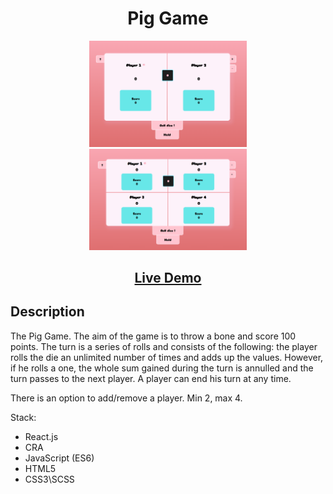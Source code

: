 <h1 align="center">Pig Game</h1>

<p align="center">

<img src="./readme_assets/readme_preview.png" width="50%">
<img src="./readme_assets/readme_preview2.png" width="50%">

</p>

<h2 align="center"><a  href="https://space8rain.github.io/pig-game/">Live Demo</a></h2>

## Description

The Pig Game.
The aim of the game is to throw a bone and score 100 points. The turn is a series of rolls and consists of the following: the player rolls the die an unlimited number of times and adds up the values. However, if he rolls a one, the whole sum gained during the turn is annulled and the turn passes to the next player. A player can end his turn at any time.

There is an option to add/remove a player. Min 2, max 4.


Stack:
* React.js
* CRA
* JavaScript (ES6)
* HTML5
* CSS3\SCSS